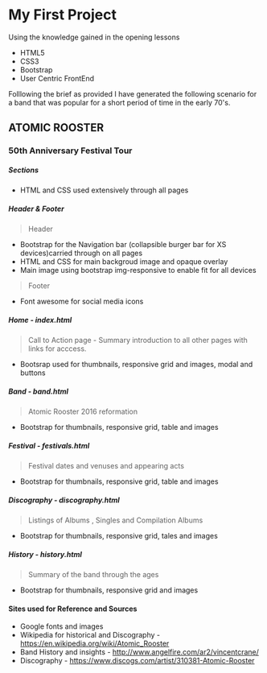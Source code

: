 # My First Project

Using the knowledge gained in the opening lessons
* HTML5
* CSS3
* Bootstrap
* User Centric FrontEnd

Folllowing the brief as provided I have generated the following scenario for a band that was popular for a short period of time in the early 70's.

## ATOMIC ROOSTER 
### 50th Anniversary Festival Tour

##### Sections
* HTML and CSS used extensively through all pages

##### Header & Footer
>Header

* Bootstrap for the Navigation bar (collapsible burger bar for XS devices)carried through on all pages
* HTML and CSS for main backgroud image and opaque overlay
* Main image using bootstrap img-responsive to enable fit for all devices

>Footer
* Font awesome for social media icons


##### Home - index.html
>Call to Action page - Summary introduction to all other pages with links for acccess.
* Bootsrap used for thumbnails, responsive grid and images, modal and buttons

##### Band - band.html
>Atomic Rooster 2016 reformation
* Bootstrap for thumbnails, responsive grid, table and images

##### Festival - festivals.html
>Festival dates and venuses and appearing acts
* Bootstrap for thumbnails, responsive grid, table and images

##### Discography - discography.html
>Listings of Albums , Singles and Compilation Albums
* Bootstrap for thumbnails, responsive grid, tales and images

##### History - history.html
>Summary of the band through the ages
* Bootstrap for thumbnails, responsive grid and images


#### Sites used for Reference and Sources
* Google fonts and images
* Wikipedia for historical and Discography - https://en.wikipedia.org/wiki/Atomic_Rooster
* Band History and insights - http://www.angelfire.com/ar2/vincentcrane/
* Discography - https://www.discogs.com/artist/310381-Atomic-Rooster

   